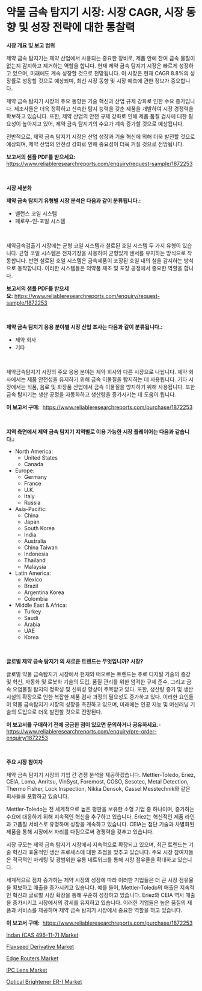 <p><h1>약물 금속 탐지기 시장: 시장 CAGR, 시장 동향 및 성장 전략에 대한 통찰력</h1></p><p><strong>시장 개요 및 보고 범위</strong></p>
<p><p>제약 금속 탐지기는 제약 산업에서 사용되는 중요한 장비로, 제품 안에 잔여 금속 물질이 없는지 감지하고 제거하는 역할을 합니다. 현재 제약 금속 탐지기 시장은 빠르게 성장하고 있으며, 미래에도 계속 성장할 것으로 전망됩니다. 이 시장은 현재 CAGR 8.8%의 성장률로 성장할 것으로 예상되며, 최신 시장 동향 및 시장 예측에 관한 정보가 중요합니다.</p><p>제약 금속 탐지기 시장의 주요 동향은 기술 혁신과 산업 규제 강화로 인한 수요 증가입니다. 제조사들은 더욱 정확하고 신속한 탐지 능력을 갖춘 제품을 개발하여 시장 경쟁력을 확보하고 있습니다. 또한, 제약 산업의 안전 규제 강화로 인해 제품 품질 검사에 대한 필요성이 높아지고 있어, 제약 금속 탐지기의 수요가 계속 증가할 것으로 예상됩니다.</p><p>전반적으로, 제약 금속 탐지기 시장은 산업 성장과 기술 혁신에 의해 더욱 발전할 것으로 예상되며, 제약 산업의 안전성 강화로 인해 중요성이 더욱 커질 것으로 전망됩니다.</p></p>
<p><strong>보고서의 샘플 PDF를 받으세요:</strong> <a href="https://www.reliableresearchreports.com/enquiry/request-sample/1872253">https://www.reliableresearchreports.com/enquiry/request-sample/1872253</a></p>
<p>&nbsp;</p>
<p><strong>시장 세분화</strong></p>
<p><strong>제약 금속 탐지기 유형별 시장 분석은 다음과 같이 분류됩니다.:</strong></p>
<p><ul><li>밸런스 코일 시스템</li><li>페로우-인-포일 시스템</li></ul></p>
<p>&nbsp;</p>
<p><p>제약금속검출기 시장에는 균형 코일 시스템과 철로된 호일 시스템 두 가지 유형이 있습니다. 균형 코일 시스템은 전자기장을 사용하여 균형있게 센서를 유지하는 방식으로 작동합니다. 반면 철로된 호일 시스템은 금속제품이 포장된 호일 내의 철을 감지하는 방식으로 동작합니다. 이러한 시스템들은 의약품 제조 및 포장 공정에서 중요한 역할을 합니다.</p></p>
<p><strong>보고서의 샘플 PDF를 받으세요:</strong>&nbsp;<a href="https://www.reliableresearchreports.com/enquiry/request-sample/1872253">https://www.reliableresearchreports.com/enquiry/request-sample/1872253</a></p>
<p>&nbsp;</p>
<p><strong> 제약 금속 탐지기 응용 분야별 시장 산업 조사는 다음과 같이 분류됩니다.:</strong></p>
<p><ul><li>제약 회사</li><li>기타</li></ul></p>
<p>&nbsp;</p>
<p><p>제약금속탐지기 시장의 주요 응용 분야는 제약 회사와 다른 시장으로 나뉩니다. 제약 회사에서는 제품 안전성을 유지하기 위해 금속 이물질을 탐지하는 데 사용됩니다. 기타 시장에서는 식품, 음료 및 화장품 산업에서 금속 이물질을 방지하기 위해 사용됩니다. 또한 금속 탐지기는 생산 공정을 자동화하고 생산량을 증가시키는 데 도움이 됩니다.</p></p>
<p><strong>이 보고서 구매:</strong>&nbsp; <a href="https://www.reliableresearchreports.com/purchase/1872253">https://www.reliableresearchreports.com/purchase/1872253</a></p>
<p>&nbsp;</p>
<p><strong>지역 측면에서 제약 금속 탐지기 지역별로 이용 가능한 시장 플레이어는 다음과 같습니다.:</strong></p>
<p><ul>
    <li>
        North America:
        <ul>
            <li>United States</li>
            <li>Canada</li>
        </ul>
    </li>
    <li>
        Europe:
        <ul>
            <li>Germany</li>
            <li>France</li>
            <li>U.K.</li>
            <li>Italy</li>
            <li>Russia</li>
        </ul>
    </li>
    <li>
        Asia-Pacific:
        <ul>
            <li>China</li>
            <li>Japan</li>
            <li>South Korea</li>
            <li>India</li>
            <li>Australia</li>
            <li>China Taiwan</li>
            <li>Indonesia</li>
            <li>Thailand</li>
            <li>Malaysia</li>
        </ul>
    </li>
    <li>
        Latin America:
        <ul>
            <li>Mexico</li>
            <li>Brazil</li>
            <li>Argentina Korea</li>
            <li>Colombia</li>
        </ul>
    </li>
    <li>
        Middle East & Africa:
        <ul>
            <li>Turkey</li>
            <li>Saudi</li>
            <li>Arabia</li>
            <li>UAE</li>
            <li>Korea</li>
        </ul>
    </li>
    </ul></p>
<p>&nbsp;</p>
<p><strong>글로벌 제약 금속 탐지기 의 새로운 트렌드는 무엇입니까? 시장?</strong></p>
<p><p>글로벌 약물 금속탐지기 시장에서 현재와 떠오르는 트렌드는 주로 디지털 기술의 증강 및 혁신, 자동화 및 로봇화 기술의 도입, 품질 관리를 위한 엄격한 규제 준수, 그리고 금속 오염물질 탐지의 정확성 및 신뢰성 향상이 주목받고 있다. 또한, 생산량 증가 및 생산 시설의 확장으로 인한 복잡한 제품 검사 과정의 필요성도 증가하고 있다. 이러한 요인들이 약물 금속탐지기 시장의 성장을 촉진하고 있으며, 미래에는 인공 지능 및 머신러닝 기술의 도입으로 더욱 발전할 것으로 전망된다.</p></p>
<p><strong>이 보고서를 구매하기 전에 궁금한 점이 있으면 문의하거나 공유하세요.</strong>- <a href="https://www.reliableresearchreports.com/enquiry/pre-order-enquiry/1872253">https://www.reliableresearchreports.com/enquiry/pre-order-enquiry/1872253</a></p>
<p>&nbsp;</p>
<p><strong>주요 시장 참여자</strong></p>
<p><p>제약 금속 탐지기 시장의 기업 간 경쟁 분석을 제공하겠습니다. Mettler-Toledo, Eriez, CEIA, Loma, Anritsu, VinSyst, Foremost, COSO, Sesotec, Metal Detection, Thermo Fisher, Lock Inspection, Nikka Densok, Cassel Messtechnik와 같은 회사들을 포함하고 있습니다. </p><p>Mettler-Toledo는 전 세계적으로 높은 평판을 보유한 소형 기업 중 하나이며, 증가하는 수요에 대응하기 위해 지속적인 혁신을 추구하고 있습니다. Eriez는 혁신적인 제품 라인과 고품질 서비스로 유명하며 성장을 계속하고 있습니다. CEIA는 첨단 기술과 차별화된 제품을 통해 시장에서 자리를 다짐으로써 경쟁력을 갖추고 있습니다.</p><p>시장 규모는 제약 금속 탐지기 시장에서 지속적으로 확장되고 있으며, 최근 트렌드는 기술 혁신과 효율적인 생산 프로세스에 대한 초점을 맞추고 있습니다. 주요 시장 참여자들은 적극적인 마케팅 및 광범위한 유통 네트워크를 통해 시장 점유율을 확대하고 있습니다.</p><p>세계적으로 점차 증가하는 제약 시장의 성장에 따라 이러한 기업들은 더 큰 시장 점유율을 확보하고 매출을 증가시키고 있습니다. 예를 들어, Mettler-Toledo의 매출은 지속적인 혁신과 글로벌 시장 확장을 통해 꾸준히 성장하고 있습니다. Eriez와 CEIA 역시 매출을 증가시키고 시장에서의 강세를 유지하고 있습니다. 이러한 기업들은 높은 품질의 제품과 서비스를 제공하며 제약 금속 탐지기 시장에서 중요한 역할을 하고 있습니다.</p></p>
<p><strong>이 보고서 구매:</strong>&nbsp;&nbsp;<a href="https://www.reliableresearchreports.com/purchase/1872253">https://www.reliableresearchreports.com/purchase/1872253</a></p>
<p><p><a href="https://github.com/sofayahoo2023/Market-Research-Report-List-3/blob/main/indan-cas-496-11-7-market.md">Indan (CAS 496-11-7) Market</a></p><p><a href="https://issuu.com/reportprime-2/docs/flaxseed-derivative-market-size-2030.pptx">Flaxseed Derivative Market</a></p><p><a href="https://view.publitas.com/reportprime-1/edge-routers-market-research-report-unlocks-analysis-on-the-market-financial-status-market-size-and-market-revenue-upto-2031/">Edge Routers Market</a></p><p><a href="https://issuu.com/reportprime-2/docs/ipc-lens-market-size-2030.pptx">IPC Lens Market</a></p><p><a href="https://silk-columnist-571.notion.site/Optical-Brightener-ER-I-Market-Size-2024-2031-Global-Industrial-Analysis-Key-Geographical-Regions-22fd62d68d0f4a31b1835c12ab0aa48d">Optical Brightener ER-I Market</a></p></p>
